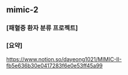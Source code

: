 ## mimic-2
### [패혈증 환자 분류 프로젝트]

### [요약]
https://www.notion.so/dayeong1021/MIMIC-II-fb5e636b30e0417283f6e0e53ff45a99
